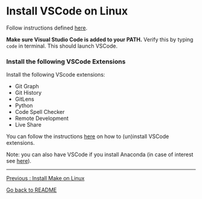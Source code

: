 # Install VSCode on Linux

Follow instructions defined [here](https://code.visualstudio.com/docs/setup/linux).

**Make sure Visual Studio Code is added to your PATH.** Verify this by typing `code` in terminal. This should launch VSCode.

### Install the following VSCode Extensions

Install the following VScode extensions: 

* Git Graph
* Git History
* GitLens
* Python
* Code Spell Checker
* Remote Development
* Live Share

You can follow the instructions [here](https://code.visualstudio.com/docs/editor/extension-marketplace) on how to (un)install VSCode extensions.  

Note: you can also have VSCode if you install Anaconda (in case of interest see [here](https://docs.anaconda.com/anaconda/install/linux/)).
___________________________

[Previous : Install Make on Linux](https://github.com/HeatherAn/installations-instructions/blob/main/Install-Make-on-Linux.md)  

[Go back to README](https://github.com/HeatherAn/installations-instructions/blob/main/README.md)
